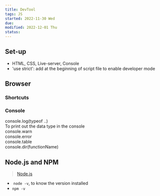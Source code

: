 ```yaml
---
title: DevTool
tags: JS
started: 2022-11-30 Wed
due: 
modified: 2022-12-01 Thu
status: 
---
```

## Set-up
- HTML, CSS, Live-server, Console
- 'use strict': add at the beginning of script file to enable developer mode
## Browser
### Shortcuts
### Console
console.log(typeof ..)  
	To print out the data type in the console  
console.warn  
console.error  
console.table  
console.dir(functionName)
## Node.js and NPM
>[Node.js](https://nodejs.org)

-  `node -v`, to know the version installed
- `npm -v` 